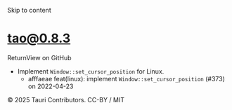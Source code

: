 Skip to content
# tao@0.8.3
ReturnView on GitHub
  * Implement `Window::set_cursor_position` for Linux. 
    * afffaeae feat(linux): implement `Window::set_cursor_position` (#373) on 2022-04-23


© 2025 Tauri Contributors. CC-BY / MIT
